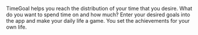 TimeGoal helps you reach the distribution of your time that you desire. What do you want to spend time on and how much? Enter your desired goals into the app and make your daily life a game. You set the achievements for your own life.
